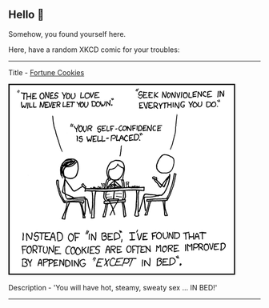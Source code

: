 ## Hello 👀

Somehow, you found yourself here.

Here, have a random XKCD comic for your troubles:

-----------------------------------

Title - [Fortune Cookies](https://xkcd.com/425)

![Fortune Cookies](./random_comic.png)

Description - 'You will have hot, steamy, sweaty sex ... IN BED!'

-----------------------------------